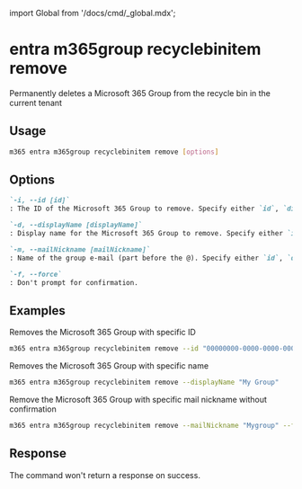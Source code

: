 <!-- DISCLAIMER: All secrets, passwords, and sensitive values in this document are examples only and not real credentials. -->
import Global from '/docs/cmd/_global.mdx';

# entra m365group recyclebinitem remove

Permanently deletes a Microsoft 365 Group from the recycle bin in the current tenant

## Usage

```sh
m365 entra m365group recyclebinitem remove [options]
```

## Options

```md definition-list
`-i, --id [id]`
: The ID of the Microsoft 365 Group to remove. Specify either `id`, `displayName` or `mailNickname` but not multiple.

`-d, --displayName [displayName]`
: Display name for the Microsoft 365 Group to remove. Specify either `id`, `displayName` or `mailNickname` but not multiple.

`-m, --mailNickname [mailNickname]`
: Name of the group e-mail (part before the @). Specify either `id`, `displayName` or `mailNickname` but not multiple.

`-f, --force`
: Don't prompt for confirmation.
```

<Global />

## Examples

Removes the Microsoft 365 Group with specific ID

```sh
m365 entra m365group recyclebinitem remove --id "00000000-0000-0000-0000-000000000000"
```

Removes the Microsoft 365 Group with specific name

```sh
m365 entra m365group recyclebinitem remove --displayName "My Group"
```

Remove the Microsoft 365 Group with specific mail nickname without confirmation

```sh
m365 entra m365group recyclebinitem remove --mailNickname "Mygroup" --force
```

## Response

The command won't return a response on success.
